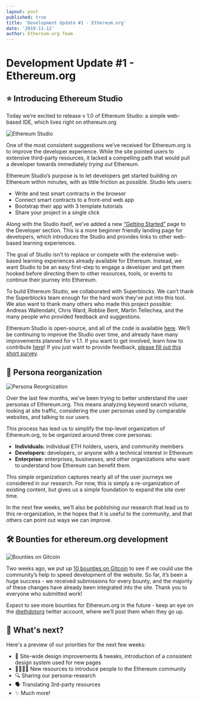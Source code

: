 ```yaml
---
layout: post
published: true
title: 'Development Update #1 - Ethereum.org'
date: '2019-11-12'
author: Ethereum.org Team
---
```


# Development Update #1 - Ethereum.org


## ⭐ Introducing Ethereum Studio

Today we’re excited to release v 1.0 of Ethereum Studio: a simple web-based IDE, which lives right on ethereum.org


![Ethereum Studio](https://ethereum.org/ethereum-studio.gif)


One of the most consistent suggestions we’ve received for Ethereum.org is to improve the developer experience. While the site pointed users to extensive third-party resources, it lacked a compelling path that would pull a developer towards immediately *trying out* Ethereum.

Ethereum Studio’s purpose is to let developers get started building on Ethereum within minutes, with as little friction as possible. Studio lets users:


- Write and test smart contracts in the browser
- Connect smart contracts to a front-end web app
- Bootstrap their app with 3 template tutorials
- Share your project in a single click

Along with the Studio itself, we’ve added a new [“](https://ethereum.org/build)[Getting Started](https://ethereum.org/build)[”](https://ethereum.org/build) page to the Developer section. This is a more beginner friendly landing page for developers, which introduces the Studio and provides links to other web-based learning experiences. 

The goal of Studio isn’t to replace or compete with the extensive web-based learning experiences already available for Ethereum. Instead, we want Studio to be an easy first-step to engage a developer and get them hooked before directing them to other resources, tools, or events to continue their journey into Ethereum.

To build Ethereum Studio, we collaborated with Superblocks. We can’t thank the Superblocks team enough for the hard work they’ve put into this tool. We also want to thank many others who made this project possible: Andreas Wallendahl, Chris Ward, Robbie Bent, Martin Tellechea, and the many people who provided feedback and suggestions.

Ethereum Studio is open-source, and all of the code is available [here](https://github.com/SuperblocksHQ/ethereum-studio). We’ll be continuing to improve the Studio over time, and already have many improvements planned for v 1.1. If you want to get involved, learn how to contribute [here](https://github.com/SuperblocksHQ/ethereum-studio/wiki/How-to-Contribute)! If you just want to provide feedback, [please fill out this short survey](https://forms.gle/bjHQaCQYoRZcRyqm6).


## 🦄 Persona reorganization


![Persona Reorgnization](https://blog.ethereum.org/img/2019/10/persona_reorg.png)

Over the last few months, we’ve been trying to better understand the user personas of Ethereum.org. This means analyzing keyword search volume, looking at site traffic, considering the user personas used by comparable websites, and talking to our users.

This process has lead us to simplify the top-level organization of Ethereum.org, to be organized around three core personas:

- **Individuals:** individual ETH holders, users, and community members
- **Developers:** developers, or anyone with a technical interest in Ethereum
- **Enterprise:** enterprises, businesses, and other organizations who want to understand how Ethereum can benefit them.

This simple organization captures nearly all of the user journeys we considered in our research. For now, this is simply a re-organization of existing content, but gives us a simple foundation to expand the site over time.

In the next few weeks, we’ll also be publishing our research that lead us to this re-organization, in the hopes that it is useful to the community, and that others can point out ways we can improve.


## 🛠 Bounties for ethereum.org development


![Bounties on Gitcoin](https://blog.ethereum.org/img/2019/10/bounties.png)

Two weeks ago, we put up [10 bounties on Gitcoin](https://gitcoin.co/hackathon/web3-world) to see if we could use the community’s help to speed development of the website. So far, it’s been a huge success - we received submissions for every bounty, and the majority of these changes have already been integrated into the site. Thank you to everyone who submitted work!

Expect to see more bounties for Ethereum.org in the future - keep an eye on the [@ethdotorg](https://twitter.com/ethdotorg) twitter account, where we’ll post them when they go up.


## 🎯 What's next?

Here's a preview of our priorities for the next few weeks:

- 🎨 Site-wide design improvements & tweaks, introduction of a consistent design system used for new pages
- 👨‍👩‍👦‍👦 New resources to introduce people to the Ethereum community
- 🔍 Sharing our persona-research
- 🗣️ Translating 3rd-party resources
- ✨ Much more!


